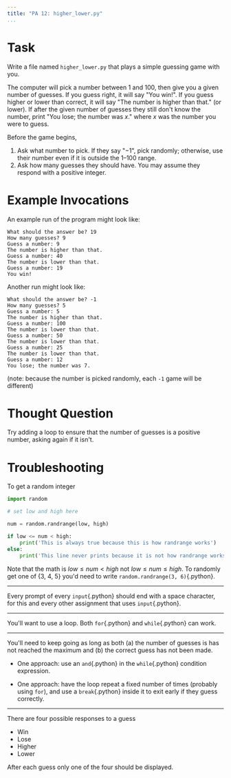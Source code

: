 ```yaml
---
title: "PA 12: higher_lower.py"
...
```


# Task

Write a file named `higher_lower.py` that plays a simple guessing game with you.

The computer will pick a number between 1 and 100, then give you a given number of guesses.
If you guess right, it will say "You win!".
If you guess higher or lower than correct, it will say "The number is higher than that." (or lower). 
If after the given number of guesses they still don't know the number, print "You lose; the number was *x*." where *x* was the number you were to guess.

Before the game begins,

1.  Ask what number to pick. If they say "−1", pick randomly; otherwise, use their number even if it is outside the 1–100 range.
2.  Ask how many guesses they should have.  You may assume they respond with a positive integer.

# Example Invocations

An example run of the program might look like:

````
What should the answer be? 19
How many guesses? 9
Guess a number: 9
The number is higher than that.
Guess a number: 40
The number is lower than that.
Guess a number: 19
You win!
````

Another run might look like:

````
What should the answer be? -1
How many guesses? 5
Guess a number: 5
The number is higher than that.
Guess a number: 100
The number is lower than that.
Guess a number: 50
The number is lower than that.
Guess a number: 25
The number is lower than that.
Guess a number: 12
You lose; the number was 7.
````

(note: because the number is picked randomly, each `-1` game will be different)

# Thought Question

Try adding a loop to ensure that the number of guesses is a positive number, asking again if it isn't.


# Troubleshooting

To get a random integer

````python
import random

# set low and high here

num = random.randrange(low, high)

if low <= num < high:
    print('This is always true because this is how randrange works')
else:
    print('This line never prints because it is not how randrange works')
````

Note that the math is $low \le num < high$ not $low \le num \le high$.
To randomly get one of {3, 4, 5} you'd need to write `random.randrange(3, 6)`{.python}.


---

Every prompt of every `input`{.python} should end with a space character, for this and every other assignment that uses `input`{.python}. 

---

You'll want to use a loop.  Both `for`{.python} and `while`{.python} can work.

---

You'll need to keep going as long as both (a) the number of guesses is has not reached the maximum and (b) the correct guess has not been made.

-   One approach: use an `and`{.python} in the `while`{.python} condition expression.

-   One approach: have the loop repeat a fixed number of times (probably using `for`), and use a `break`{.python} inside it to exit early if they guess correctly.

----

There are four possible responses to a guess

-   Win
-   Lose
-   Higher
-   Lower

After each guess only one of the four should be displayed.
